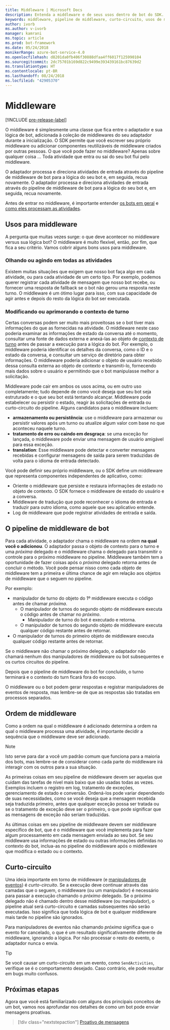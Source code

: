 ```yaml
---
title: Middleware | Microsoft Docs
description: Entenda a middleware e de seus usos dentro de bot do SDK.
keywords: middleware, pipeline de middleware, curto-circuito, usos de middleware
author: ivorb
ms.author: v-ivorb
manager: kamrani
ms.topic: article
ms.prod: bot-framework
ms.date: 05/24/2018
monikerRange: azure-bot-service-4.0
ms.openlocfilehash: d8201da0fb406f30888dfaa4ff6017f125990104
ms.sourcegitcommit: 2dc75701b169d822c9499e393439161bc87639d2
ms.translationtype: HT
ms.contentlocale: pt-BR
ms.lasthandoff: 08/24/2018
ms.locfileid: "42905370"
---
```

# <a name="middleware"></a>Middleware

[!INCLUDE [pre-release-label](../includes/pre-release-label.md)]

O middleware é simplesmente uma classe que fica entre o adaptador e sua lógica de bot, adicionada à coleção de middlewares do seu adaptador durante a inicialização. O SDK permite que você escrever seu próprio middleware ou adicionar componentes reutilizáveis de middleware criados por outras pessoas. O que você pode fazer no middleware? Apenas sobre qualquer coisa ... Toda atividade que entra ou sai do seu bot flui pelo middleware.

O adaptador processa e direciona atividades de entrada através do pipeline de middleware de bot para a lógica do seu bot e, em seguida, recua novamente. O adaptador processa e direciona atividades de entrada através do pipeline de middleware de bot para a lógica do seu bot e, em seguida, recua novamente.

Antes de entrar no middleware, é importante entender [os bots em geral](~/v4sdk/bot-builder-basics.md) e [como eles processam as atividades](~/v4sdk/bot-builder-concept-activity-processing.md).

## <a name="uses-for-middleware"></a>Usos para middleware

A pergunta que muitas vezes surge: o que deve acontecer no middleware versus sua lógica bot? O middleware é muito flexível, então, por fim, que fica a seu critério. Vamos cobrir alguns bons usos para middleware.

### <a name="looking-at-or-acting-on-every-activity"></a>Olhando ou agindo em todas as atividades

Existem muitas situações que exigem que nosso bot faça algo em cada atividade, ou para cada atividade de um certo tipo. Por exemplo, podemos querer registrar cada atividade de mensagem que nosso bot recebe, ou fornecer uma resposta de fallback se o bot não gerou uma resposta neste turno. O middleware é um ótimo lugar para isso, com sua capacidade de agir antes e depois do resto da lógica do bot ser executada.

### <a name="modifying-or-enhancing-the-turn-context"></a>Modificando ou aprimorando o contexto de turno

Certas conversas podem ser muito mais proveitosas se o bot tiver mais informações do que as fornecidas na atividade. O middleware neste caso poderia examinar as informações de estado da conversa até o momento, consultar uma fonte de dados externa e anexá-las ao objeto de [contexto de turno](bot-builder-concept-activity-processing.md#turn-context) antes de passar a execução para a lógica do bot.
Por exemplo, o middleware poderia identificar os detalhes da conversa, como o ID e o estado da conversa, e consultar um serviço de diretório para obter informações. O middleware poderia adicionar o objeto de usuário recebido dessa consulta externa ao objeto de contexto e transmiti-lo, fornecendo mais dados sobre o usuário e permitindo que o bot manipulasse melhor a solicitação.

Middleware pode cair em ambos os usos acima, ou em outro uso completamente; tudo depende de como você deseja que seu bot seja estruturado e o que seu bot está tentando alcançar.
Middleware pode estabelecer ou persistir o estado, reagir às solicitações de entrada ou curto-circuito do pipeline.
Alguns candidatos para o middleware incluem:

- **armazenamento ou persistência**: use o middleware para armazenar ou persistir valores após um turno ou atualize algum valor com base no que aconteceu naquele turno.
- **tratamento de erro ou caindo em desgraça**: se uma exceção for lançada, o middleware pode enviar uma mensagem de usuário amigável para essa exceção.
- **translation**: Esse middleware pode detectar e converter mensagens recebidas e configurar mensagens de saída para serem traduzidas de volta para o idioma de entrada detectado.

Você pode definir seu próprio middleware, ou o SDK define um middleware que representa componentes independentes de aplicativo, como:

- Oriente o middleware que persiste e restaura informações de estado no objeto de contexto. O SDK fornece o middleware de estado do usuário e a conversa.
- Middleware de tradução que pode reconhecer o idioma de entrada e traduzir para outro idioma, como aquele que seu aplicativo entende.
- Log de middleware que pode registrar atividades de entrada e saída.

## <a name="the-bot-middleware-pipeline"></a>O pipeline de middleware de bot

Para cada atividade, o adaptador chama o middleware na ordem **na qual você o adicionou**. O adaptador passa o objeto de contexto para o turno e uma _próxima_ delegado e o middleware chama o delegado para transmitir o controle para o próximo middleware no pipeline. Middleware também tem a oportunidade de fazer coisas após o _próxima_ delegado retorna antes de concluir o método. Você pode pensar nisso como cada objeto de middleware tem a primeira e última chance de agir em relação aos objetos de middleware que o seguem no pipeline.

Por exemplo: 

- manipulador de turno do objeto do 1º middleware executa o código antes de chamar _próxima_.
  - O manipulador de turnos do segundo objeto de middleware executa o código antes de chamar no _próximo_.
    - Manipulador de turno do bot é executado e retorna.
  - O manipulador de turnos do segundo objeto de middleware executa qualquer código restante antes de retornar.
- O manipulador de turnos do primeiro objeto de middleware executa qualquer código restante antes de retornar.

Se o middleware não chamar o próximo delegado, o adaptador não chamará nenhum dos manipuladores de middleware ou bot subsequentes e os curtos circuitos do pipeline.

Depois que o pipeline de middleware do bot for concluído, o turno terminará e o contexto do turn ficará fora do escopo.

O middleware ou o bot podem gerar respostas e registrar manipuladores de eventos de resposta, mas lembre-se de que as respostas são tratadas em processos separados.

## <a name="order-of-middleware"></a>Ordem de middleware

Como a ordem na qual o middleware é adicionado determina a ordem na qual o middleware processa uma atividade, é importante decidir a sequência que o middleware deve ser adicionado.

> [!NOTE]
> Isto serve para dar a você um padrão comum que funciona para a maioria dos bots, mas lembre-se de considerar como cada parte do middleware irá interagir com os outros para a sua situação.

As primeiras coisas em seu pipeline de middleware devem ser aquelas que cuidam das tarefas de nível mais baixo que são usadas todas as vezes. Exemplos incluem o registro em log, tratamento de exceções, gerenciamento de estado e conversão. Ordená-los pode variar dependendo de suas necessidades, como se você deseja que a mensagem recebida seja traduzida primeiro, antes que qualquer exceção possa ser tratada ou se o tratamento de exceção deve ser o primeiro, o que pode significar que as mensagens de exceção não seriam traduzidas.

As últimas coisas em seu pipeline de middleware devem ser middleware específico de bot, que é o middleware que você implementa para fazer algum processamento em cada mensagem enviada ao seu bot. Se seu middleware usa informações de estado ou outras informações definidas no contexto do bot, inclua-as no pipeline do middleware após o middleware que modifica o estado ou o contexto.

## <a name="short-circuiting"></a>Curto-circuito

Uma ideia importante em torno de middleware (e [manipuladores de eventos](~/v4sdk/bot-builder-concept-activity-processing.md#response-event-handlers)) é _curto-circuito_. Se a execução deve continuar através das camadas que o seguem, o middleware (ou um manipulador) é necessário para passar a execução chamando o _próximo_ delegado.  Se o próximo delegado não é chamado dentro desse middleware (ou manipulador), o pipeline atual será curto-circuito e camadas subsequentes não serão executadas. Isso significa que toda lógica de bot e qualquer middleware mais tarde no pipeline são ignorados.

Para manipuladores de eventos não chamando _próxima_ significa que o evento for cancelado, o que é um resultado significativamente diferente de middleware, ignorando a lógica. Por não processar o resto do evento, o adaptador nunca o envia.

> [!TIP]
> Se você causar um curto-circuito em um evento, como `SendActivities`, verifique se é o comportamento desejado. Caso contrário, ele pode resultar em bugs muito confusos.

## <a name="next-steps"></a>Próximas etapas

Agora que você está familiarizado com alguns dos principais conceitos de um bot, vamos nos aprofundar nos detalhes de como um bot pode enviar mensagens proativas.

> [!div class="nextstepaction"]
> [Proativo de mensagens](~/v4sdk/bot-builder-proactive-messages.md)
